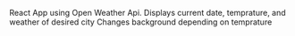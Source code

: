 React App using Open Weather Api.
Displays current date, temprature, and weather of desired city
Changes background depending on temprature
